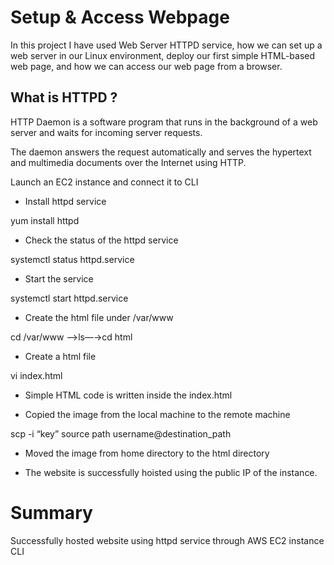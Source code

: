 # Setup & Access Webpage

In this project I have used Web Server HTTPD service, how we can set up a web server in our Linux environment, deploy our first simple HTML-based web page, and how we can access our web page from a browser.

## What is HTTPD ?

HTTP Daemon is a software program that runs in the background of a web server and waits for incoming server requests.

The daemon answers the request automatically and serves the hypertext and multimedia documents over the Internet using HTTP.

Launch an EC2 instance and connect it to CLI

- Install httpd service

yum install httpd



- Check the status of the httpd service

systemctl status httpd.service



- Start the service

systemctl start httpd.service


- Create the html file under /var/www

cd /var/www ——>ls—→cd html

- Create a html file

vi index.html



- Simple HTML code is written inside the index.html



- Copied the image from the local machine to the remote machine

scp -i “key” source path username@destination_path


- Moved the image from home directory to the html directory


- The website is successfully hoisted using the public IP of the instance.


# Summary

Successfully hosted website using httpd service through AWS EC2 instance CLI
